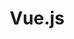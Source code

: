 ---
view: category
lang: en
order: 1      # Order of display in list categories
top: true     # Include category in navigation Top
title: Vue.js
description: Vue.js is the most successful javascript framework in recent years and certainly has its special space here.
excerpt: Vue.js is the most successful javascript framework in recent years
slug: Vuejs
meta:
  - property: og:image
    content: /image-social-share.png
  - name: twitter:image
    content: /image-social-share.png
---
